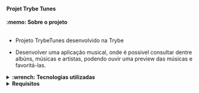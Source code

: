 <h4><strong>Projet Trybe Tunes</strong></h4


<details>
  <summary>
    <strong>:memo: Sobre o projeto</strong>
  </summary><br>
  
  - Projeto TrybeTunes desenvolvido na Trybe
  
  - Desenvolver uma aplicação musical, onde é possivel consultar dentre albúns, músicas e artistas, podendo ouvir uma preview das músicas e favoritá-las.
</details>

<details>
  <summary>
    <strong>:wrench: Tecnologias utilizadas</strong>
  </summary><br>
  
  - JavaScript
  - HTML
  - CSS
  - React
 
</details>

<details>
  <summary>
    <strong>Requisitos</strong>
  </summary><br>
  
  # Requisitos Obrigatórios


## 1. Implemente a função `getSpeciesByIds`

<details>
  <summary>
  Busque as espécies dos animais por meio de um <code>id</code> e retorne um array contendo todos os animais dessa espécie.
  </summary> <br />

- Faça com que a função `getSpeciesByIds` possa receber vários parâmetros;

- Retorne um array vazio se a função não receber um `id`;
